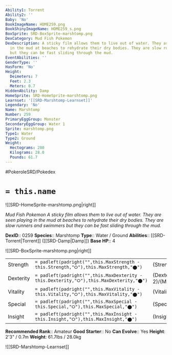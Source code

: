 ```yaml
---
Ability1: Torrent
Ability2: ''
Baby: 'No'
BookImageName: HOME259.png
BookShinyImageName: HOME259_s.png
BoxSprite: SRD-BoxSprite-marshtomp.png
DexCategory: Mud Fish Pokemon
DexDescription: A sticky film allows them to live out of water. They are seen playing
  in the mud at beaches to rehydrate their dry bodies. They are slow runners and swimmers
  but they can be fast sliding through the mud.
EventAbilities: ''
GenderType: ''
HasForm: 'No'
Height:
  Deimeters: 7
  Feet: 2.3
  Meters: 0.7
HiddenAbility: Damp
HomeSprite: SRD-HomeSprite-marshtomp.png
Learnset: '[[SRD-Marshtomp-Learnset]]'
Legendary: 'No'
Name: Marshtomp
Number: 259
PrimaryEggGroup: Monster
SecondaryEggGroup: Water 1
Sprite: marshtomp.png
Type1: Water
Type2: Ground
Weight:
  Hectograms: 280
  Kilograms: 28.0
  Pounds: 61.7
---
```


#PokeroleSRD/Pokedex

# `= this.name`

![[SRD-HomeSprite-marshtomp.png|right]]

*Mud Fish Pokemon*
*A sticky film allows them to live out of water. They are seen playing in the mud at beaches to rehydrate their dry bodies. They are slow runners and swimmers but they can be fast sliding through the mud.*

**DexID**:: 0259
**Species**:: Marshtomp
**Type**:: Water / Ground
**Abilities**:: [[SRD-Torrent|Torrent]] ([[SRD-Damp|Damp]])
**Base HP**:: 4

![[SRD-BoxSprite-marshtomp.png|right]]

|           |                                                                                        |                                          |
| --------- | -------------------------------------------------------------------------------------- | ---------------------------------------- |
| Strength  | `= padleft(padright("",this.MaxStrength - this.Strength,"⭘"),this.MaxStrength,"⬤")`    | (Strength::2)/(MaxStrength::5)   |
| Dexterity | `= padleft(padright("",this.MaxDexterity - this.Dexterity,"⭘"),this.MaxDexterity,"⬤")` | (Dexterity:: 2)/(MaxDexterity::4) |
| Vitality  | `= padleft(padright("",this.MaxVitality - this.Vitality,"⭘"),this.MaxVitality,"⬤")`    | (Vitality::2)/(MaxVitality::5)   |
| Special   | `= padleft(padright("",this.MaxSpecial - this.Special,"⭘"),this.MaxSpecial,"⬤")`       | (Special::2)/(MaxSpecial::4)     |
| Insight   | `= padleft(padright("",this.MaxInsight - this.Insight,"⭘"),this.MaxInsight,"⬤")`       | (Insight::2)/(MaxInsight::5)     |

**Recommended Rank**:: Amateur
**Good Starter**:: No
**Can Evolve**:: Yes
**Height**: 2'3" / 0.7m
**Weight**: 61.7lbs / 28.0kg

![[SRD-Marshtomp-Learnset]]